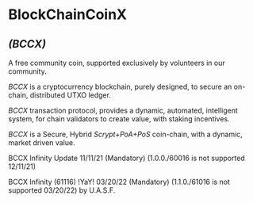 # BlockChainCoinX
## *(BCCX)*

A free community coin,
supported exclusively by 
volunteers in our community.

 
*BCCX* is a cryptocurrency blockchain, 
purely designed, to secure an on-chain,
distributed UTXO ledger.

*BCCX* transaction protocol, provides a dynamic, automated, intelligent system,
for chain validators to create value, with staking incentives.

*BCCX* is a Secure, Hybrid *Scrypt+PoA+PoS* coin-chain,
with a dynamic, market driven value.


BCCX Infinity Update   11/11/21 (Mandatory)
(1.0.0./60016 is not supported 12/11/21)
 
BCCX Infinity (61116) !YaY! 03/20/22 (Mandatory)
(1.1.0./61016 is not supported 03/20/22) by U.A.S.F.
 
